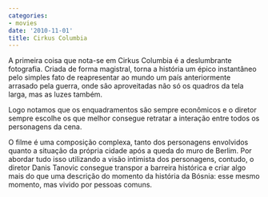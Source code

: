 ```yaml
---
categories:
- movies
date: '2010-11-01'
title: Cirkus Columbia
---
```


A primeira coisa que nota-se em Cirkus Columbia é a deslumbrante fotografia. Criada de forma magistral, torna a história um épico instantâneo pelo simples fato de reapresentar ao mundo um país anteriormente arrasado pela guerra, onde são aproveitadas não só os quadros da tela larga, mas as luzes também.

Logo notamos que os enquadramentos são sempre econômicos e o diretor sempre escolhe os que melhor consegue retratar a interação entre todos os personagens da cena.

O filme é uma composição complexa, tanto dos personagens envolvidos quanto a situação da própria cidade após a queda do muro de Berlim. Por abordar tudo isso utilizando a visão intimista dos personagens, contudo, o diretor Danis Tanovic consegue transpor a barreira histórica e criar algo mais do que uma descrição do momento da história da Bósnia: esse mesmo momento, mas vivido por pessoas comuns.